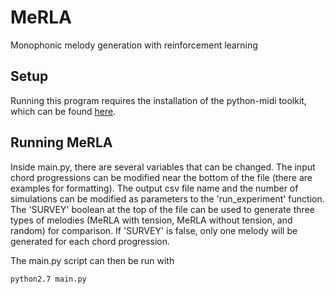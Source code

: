 # MeRLA
Monophonic melody generation with reinforcement learning

## Setup
Running this program requires the installation of the python-midi toolkit, which can be found [here](https://github.com/vishnubob/python-midi).

## Running MeRLA
Inside main.py, there are several variables that can be changed. The input chord progressions can be modified near the bottom of the file (there are examples for formatting). The output csv file name and the number of simulations can be modified as parameters to the 'run_experiment' function. The 'SURVEY' boolean at the top of the file can be used to generate three types of melodies (MeRLA with tension, MeRLA without tension, and random) for comparison. If 'SURVEY' is false, only one melody will be generated for each chord progression.

The main.py script can then be run with 

```sh
python2.7 main.py
```
